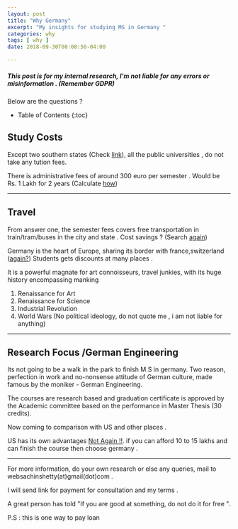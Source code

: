 ```yaml
---
layout: post
title: "Why Germany"
excerpt: "My insights for studying MS in Germany "
categories: why
tags: [ why ]
date: 2018-09-30T08:08:50-04:00

---
```


##### This post is for my internal research, I'm not liable for any errors or misinformation . (Remember GDPR)

Below are the questions ?

* Table of Contents
{:toc}

## Study Costs

Except two southern states (Check [link](www.google.com)), all the public universities , do not take any tution fees.

There is administrative fees of around 300 euro per semester .  Would be Rs. 1 Lakh for 2 years (Calculate [how](https://www.google.com/search?q=calculator))

---

## Travel

From answer one, the semester fees covers free transportation in train/tram/buses in the city and state . Cost savings ? (Search [again](https://www.google.com))

Germany is the heart of Europe, sharing its border with france,switzerland ([again?](https://www.google.com))
Students gets discounts at many places .

It is a powerful magnate for art connoisseurs, travel junkies, with its huge history encompassing manking
1. Renaissance for Art
2. Renaissance for Science
3. Industrial Revolution
4. World Wars (No political ideology, do not quote me , i am not liable for anything)

---

## Research Focus /German Engineering

Its not going to be a walk in the park to finish M.S in germany. Two reason, perfection in work and no-nonsense attitude of German culture, made famous by the moniker - German Engineering.

The courses are research based and graduation certificate is approved by the Academic committee based on the performance in Master Thesis (30 credits).

Now coming to comparison with US and other places .

US has its own advantages [Not Again !!](https://www.google.com). if you can afford 10 to 15 lakhs and can finish the course then choose germany .

---



For more information, do your own research or else any queries, mail to websachinshetty(at)gmail(dot)com .

I will send link for payment for consultation and my terms .

A great person has told
"If you are good at something, do not do it for free ".

P.S : this is one way to pay loan
